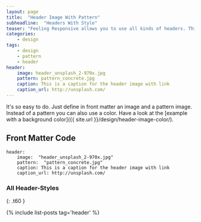 ```yaml
---
layout: page
title:  "Header Image With Pattern"
subheadline:  "Headers With Style"
teaser: "Feeling Responsive allows you to use all kinds of headers. This example shows a header image in front of a pattern."
categories:
    - design
tags:
    - design
    - pattern
    - header
header:
    image: header_unsplash_2-970x.jpg
    pattern: pattern_concrete.jpg
    caption: This is a caption for the header image with link
    caption_url: http://unsplash.com/
---
```

It's so easy to do. Just define in front matter an image and a pattern image. Instead of a pattern you can also use a color. Have a look at the [example with a background color]({{ site.url }}/design/header-image-color/).
<!--more-->

## Front Matter Code

~~~
header:
    image:  "header_unsplash_2-970x.jpg"
    pattern:  "pattern_concrete.jpg"
    caption: This is a caption for the header image with link
    caption_url: http://unsplash.com/
~~~



### All Header-Styles 
{: .t60 }

{% include list-posts tag='header' %}